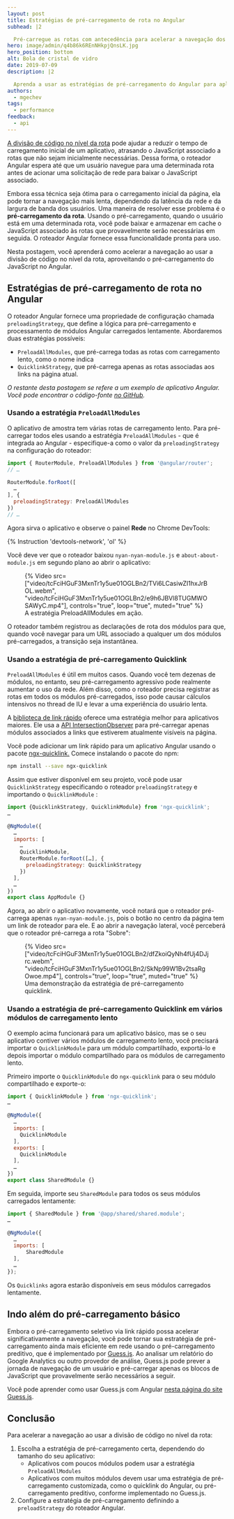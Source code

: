 ```yaml
---
layout: post
title: Estratégias de pré-carregamento de rota no Angular
subhead: |2

  Pré-carregue as rotas com antecedência para acelerar a navegação dos usuários.
hero: image/admin/q4b86k6REnNHkpjQnsLK.jpg
hero_position: bottom
alt: Bola de cristal de vidro
date: 2019-07-09
description: |2

  Aprenda a usar as estratégias de pré-carregamento do Angular para aplicativos mais rápidos.
authors:
  - mgechev
tags:
  - performance
feedback:
  - api
---
```


[A divisão de código no nível da rota](/route-level-code-splitting-in-angular) pode ajudar a reduzir o tempo de carregamento inicial de um aplicativo, atrasando o JavaScript associado a rotas que não sejam inicialmente necessárias. Dessa forma, o roteador Angular espera até que um usuário navegue para uma determinada rota antes de acionar uma solicitação de rede para baixar o JavaScript associado.

Embora essa técnica seja ótima para o carregamento inicial da página, ela pode tornar a navegação mais lenta, dependendo da latência da rede e da largura de banda dos usuários. Uma maneira de resolver esse problema é o **pré-carregamento da rota**. Usando o pré-carregamento, quando o usuário está em uma determinada rota, você pode baixar e armazenar em cache o JavaScript associado às rotas que provavelmente serão necessárias em seguida. O roteador Angular fornece essa funcionalidade pronta para uso.

Nesta postagem, você aprenderá como acelerar a navegação ao usar a divisão de código no nível da rota, aproveitando o pré-carregamento do JavaScript no Angular.

## Estratégias de pré-carregamento de rota no Angular

O roteador Angular fornece uma propriedade de configuração chamada `preloadingStrategy`, que define a lógica para pré-carregamento e processamento de módulos Angular carregados lentamente. Abordaremos duas estratégias possíveis:

- `PreloadAllModules`, que pré-carrega todas as rotas com carregamento lento, como o nome indica
- `QuicklinkStrategy`, que pré-carrega apenas as rotas associadas aos links na página atual.

*O restante desta postagem se refere a um exemplo de aplicativo Angular. Você pode encontrar o código-fonte [no GitHub](https://github.com/mgechev/route-preloading-web-dev).*

### Usando a estratégia `PreloadAllModules`

O aplicativo de amostra tem várias rotas de carregamento lento. Para pré-carregar todos eles usando a estratégia `PreloadAllModules` - que é integrada ao Angular - especifique-a como o valor da `preloadingStrategy` na configuração do roteador:

```js
import { RouterModule, PreloadAllModules } from '@angular/router';
// …

RouterModule.forRoot([
  …
], {
  preloadingStrategy: PreloadAllModules
})
// …
```

Agora sirva o aplicativo e observe o painel **Rede** no Chrome DevTools:

{% Instruction 'devtools-network', 'ol' %}

Você deve ver que o roteador baixou `nyan-nyan-module.js` e `about-about-module.js` em segundo plano ao abrir o aplicativo:

<figure data-size="full">{% Video src=["video/tcFciHGuF3MxnTr1y5ue01OGLBn2/TVi6LCasiwZI1hxJrBOL.webm", "video/tcFciHGuF3MxnTr1y5ue01OGLBn2/e9h6JBVl8TUGMWOSAWyC.mp4"], controls="true", loop="true", muted="true" %} <figcaption> A estratégia PreloadAllModules em ação. </figcaption></figure>

O roteador também registrou as declarações de rota dos módulos para que, quando você navegar para um URL associado a qualquer um dos módulos pré-carregados, a transição seja instantânea.

### Usando a estratégia de pré-carregamento Quicklink

`PreloadAllModules` é útil em muitos casos. Quando você tem dezenas de módulos, no entanto, seu pré-carregamento agressivo pode realmente aumentar o uso da rede. Além disso, como o roteador precisa registrar as rotas em todos os módulos pré-carregados, isso pode causar cálculos intensivos no thread de IU e levar a uma experiência do usuário lenta.

A [biblioteca de link rápido](https://github.com/GoogleChromeLabs/quicklink) oferece uma estratégia melhor para aplicativos maiores. Ele usa a [API IntersectionObserver](https://developers.google.com/web/updates/2019/02/intersectionobserver-v2) para pré-carregar apenas módulos associados a links que estiverem atualmente visíveis na página.

Você pode adicionar um link rápido para um aplicativo Angular usando o pacote [ngx-quicklink.](https://www.npmjs.com/package/ngx-quicklink) Comece instalando o pacote do npm:

```bash
npm install --save ngx-quicklink
```

Assim que estiver disponível em seu projeto, você pode usar `QuicklinkStrategy` especificando o roteador `preloadingStrategy` e importando o `QuicklinkModule` :

```js
import {QuicklinkStrategy, QuicklinkModule} from 'ngx-quicklink';
…

@NgModule({
  …
  imports: [
    …
    QuicklinkModule,
    RouterModule.forRoot([…], {
      preloadingStrategy: QuicklinkStrategy
    })
  ],
  …
})
export class AppModule {}
```

Agora, ao abrir o aplicativo novamente, você notará que o roteador pré-carrega apenas `nyan-nyan-module.js`, pois o botão no centro da página tem um link de roteador para ele. E ao abrir a navegação lateral, você perceberá que o roteador pré-carrega a rota "Sobre":

<figure data-size="full">{% Video src=["video/tcFciHGuF3MxnTr1y5ue01OGLBn2/dfZkoiQyNh4fUj4DJjrc.webm", "video/tcFciHGuF3MxnTr1y5ue01OGLBn2/SkNp99W1Bv2tsaRgOwoe.mp4"], controls="true", loop="true", muted="true" %} <figcaption> Uma demonstração da estratégia de pré-carregamento quicklink. </figcaption></figure>

### Usando a estratégia de pré-carregamento Quicklink em vários módulos de carregamento lento

O exemplo acima funcionará para um aplicativo básico, mas se o seu aplicativo contiver vários módulos de carregamento lento, você precisará importar o `QuicklinkModule` para um módulo compartilhado, exportá-lo e depois importar o módulo compartilhado para os módulos de carregamento lento.

Primeiro importe o `QuicklinkModule` do `ngx-quicklink` para o seu módulo compartilhado e exporte-o:

```js
import { QuicklinkModule } from 'ngx-quicklink';
…

@NgModule({
  …
  imports: [
    QuicklinkModule
  ],
  exports: [
    QuicklinkModule
  ],
  …
})
export class SharedModule {}
```

Em seguida, importe seu `SharedModule` para todos os seus módulos carregados lentamente:

```js
import { SharedModule } from '@app/shared/shared.module';
…

@NgModule({
  …
  imports: [
      SharedModule
  ],
  …
});
```

Os `Quicklinks` agora estarão disponíveis em seus módulos carregados lentamente.

## Indo além do pré-carregamento básico

Embora o pré-carregamento seletivo via link rápido possa acelerar significativamente a navegação, você pode tornar sua estratégia de pré-carregamento ainda mais eficiente em rede usando o pré-carregamento preditivo, que é implementado por [Guess.js](https://github.com/guess-js/guess). Ao analisar um relatório do Google Analytics ou outro provedor de análise, Guess.js pode prever a jornada de navegação de um usuário e pré-carregar apenas os blocos de JavaScript que provavelmente serão necessários a seguir.

Você pode aprender como usar Guess.js com Angular [nesta página do site Guess.js](https://guess-js.github.io/docs/angular).

## Conclusão

Para acelerar a navegação ao usar a divisão de código no nível da rota:

1. Escolha a estratégia de pré-carregamento certa, dependendo do tamanho do seu aplicativo:
    - Aplicativos com poucos módulos podem usar a estratégia `PreloadAllModules`
    - Aplicativos com muitos módulos devem usar uma estratégia de pré-carregamento customizada, como o quicklink do Angular, ou pré-carregamento preditivo, conforme implementado no Guess.js.
2. Configure a estratégia de pré-carregamento definindo a `preloadStrategy` do roteador Angular.
